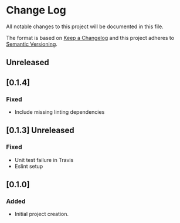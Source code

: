 # Change Log

All notable changes to this project will be documented in this file.

The format is based on [Keep a Changelog](http://keepachangelog.com/)
and this project adheres to [Semantic Versioning](http://semver.org/).

## Unreleased

## [0.1.4]

### Fixed

- Include missing linting dependencies

## [0.1.3] Unreleased

### Fixed

- Unit test failure in Travis
- Eslint setup

## [0.1.0]

### Added

- Initial project creation.
